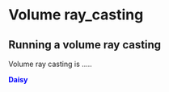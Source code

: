 # Volume ray_casting
## Running a volume ray casting  
Volume ray casting is .....<p style="color:blue;"><b> Daisy</b></p>
